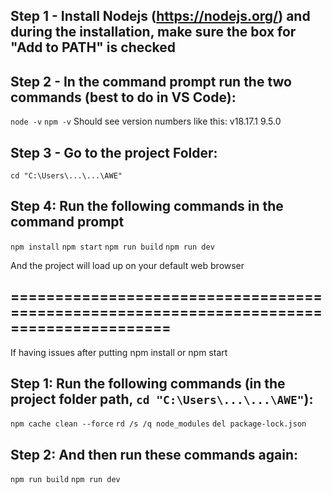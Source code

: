 ## Step 1 - Install Nodejs (https://nodejs.org/) and during the installation, make sure the box for "Add to PATH" is checked
## Step 2 - In the command prompt run the two commands (best to do in VS Code):
`node -v`
`npm -v`
Should see version numbers like this:
v18.17.1
9.5.0
## Step 3 - Go to the project Folder:
`cd "C:\Users\...\...\AWE"`
## Step 4: Run the following commands in the command prompt
`npm install`
`npm start`
`npm run build`
`npm run dev`

And the project will load up on your default web browser
## ========================================================================================
If having issues after putting npm install or npm start
## Step 1: Run the following commands (in the project folder path, `cd "C:\Users\...\...\AWE"`):
`npm cache clean --force`
`rd /s /q node_modules`
`del package-lock.json`

## Step 2: And then run these commands again:
`npm run build`
`npm run dev`

